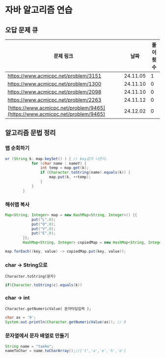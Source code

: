 # 자바 알고리즘 연습
## 오답 문제 큐

| 문제 링크                            | 날짜     | 풀이 횟수 |
| ------------------------------------ | -------- |--- |
| https://www.acmicpc.net/problem/3151 | 24.11.05 |1 |
| https://www.acmicpc.net/problem/1300 | 24.11.10 |0 |
| https://www.acmicpc.net/problem/2098 | 24.11.10 |0 |
| https://www.acmicpc.net/problem/2263 | 24.11.12 |0 |
| [https://www.acmicpc.net/problem/9465](https://www.acmicpc.net/problem/9465) | 24.12.02 |0 |


## 알고리즘 문법 정리



### 맵 순회하기

```java
or (String k: map.keySet() ) { // key값이 나온다.
			for (char name : nameY) {
				int temp = map.get(k);
				if (Character.toString(name).equals(k)) {
					map.put(k, ++temp);
				}
			}
		}
```



### 해쉬맵 복사

```java
Map<String, Integer> map = new HashMap<String, Integer>() {{
			put("L",0);
			put("O",0);
			put("V",0);
			put("E",0);
		}};
		HashMap<String, Integer> copiedMap = new HashMap<String, Integer>();

map.forEach((key, value) -> copiedMap.put(key, value));

```

### char -> String으로

`Character.toString(문자)`

```java
if(Character.toString(c).equals(k)) 
```



### char -> int

`Character.getNumericValue( 문자타입입력 );`

```java
char as = '9';
System.out.println(Character.getNumericValue(as)); // 9
```



### 문자열에서 문자 배열로 만들기

```java
String name = "taeho";
nameToChar = name.toCharArray();//['t','a','e','h','o']
```


